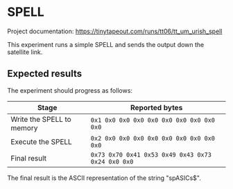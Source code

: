 # SPELL

Project documentation: https://tinytapeout.com/runs/tt06/tt_um_urish_spell

This experiment runs a simple SPELL and sends the output down the satellite link.

## Expected results

The experiment should progress as follows:

| Stage                     | Reported bytes                                    |
|---------------------------|---------------------------------------------------|
| Write the SPELL to memory | `0x1 0x0 0x0 0x0 0x0 0x0 0x0 0x0 0x0 0x0`         |
| Execute the SPELL         | `0x2 0x0 0x0 0x0 0x0 0x0 0x0 0x0 0x0 0x0`         |
| Final result              | `0x73 0x70 0x41 0x53 0x49 0x43 0x73 0x24 0x0 0x0` |

The final result is the ASCII representation of the string "spASICs$".

